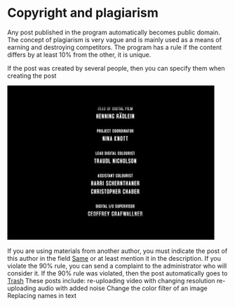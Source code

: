 # Copyright and plagiarism

Any post published in the program automatically becomes public domain.
The concept of plagiarism is very vague and is mainly used as a means of earning and destroying competitors.
The program has a rule if the content differs by at least 10% from the other, it is unique.

If the post was created by several people, then you can specify them when creating the post

![img](https://raw.githubusercontent.com/libarty/ine_base/master/Images/For_page/Copyright/credits.png)

If you are using materials from another author, you must indicate the post of this author in the field [Same](https://github.com/libarty/ine_base/tree/master/en/What_is_it_for/Posts_page/Mini_posts_block) or at least mention it in the description.
If you violate the 90% rule, you can send a complaint to the administrator who will consider it.
If the 90% rule was violated, then the post automatically goes to [Trash](https://github.com/libarty/ine_base/tree/master/en/What_is_it_for/Posts_page/Type)
These posts include:
	re-uploading video with changing resolution
	re-uploading audio with added noise
	Change the color filter of an image
	Replacing names in text


